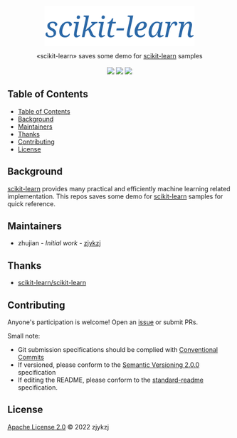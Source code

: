 <!-- <div align="right">
  Language:
    🇺🇸
  <a title="Chinese" href="./README.zh-CN.md">🇨🇳</a>
</div> -->

 <div align="center"><a title="" href="https://github.com/zjykzj/scikit-learn"><img align="center" src="./imgs/scikit-learn.png"></a></div>

<p align="center">
  «scikit-learn» saves some demo for <a href='https://github.com/scikit-learn/scikit-learn'>scikit-learn</a> samples
<br>
<br>
  <a href="https://github.com/RichardLitt/standard-readme"><img src="https://img.shields.io/badge/standard--readme-OK-green.svg?style=flat-square"></a>
  <a href="https://conventionalcommits.org"><img src="https://img.shields.io/badge/Conventional%20Commits-1.0.0-yellow.svg"></a>
  <a href="http://commitizen.github.io/cz-cli/"><img src="https://img.shields.io/badge/commitizen-friendly-brightgreen.svg"></a>
</p>

## Table of Contents

- [Table of Contents](#table-of-contents)
- [Background](#background)
- [Maintainers](#maintainers)
- [Thanks](#thanks)
- [Contributing](#contributing)
- [License](#license)

## Background

[scikit-learn](https://scikit-learn.org/stable/) provides many practical and efficiently machine learning related implementation. This repos saves some demo for [scikit-learn](https://scikit-learn.org/stable/) samples for quick reference.

## Maintainers

* zhujian - *Initial work* - [zjykzj](https://github.com/zjykzj)

## Thanks

* [ scikit-learn/scikit-learn](https://github.com/scikit-learn/scikit-learn)

## Contributing

Anyone's participation is welcome! Open an [issue](https://github.com/zjykzj/scikit-learn/issues) or submit PRs.

Small note:

* Git submission specifications should be complied
  with [Conventional Commits](https://www.conventionalcommits.org/en/v1.0.0-beta.4/)
* If versioned, please conform to the [Semantic Versioning 2.0.0](https://semver.org) specification
* If editing the README, please conform to the [standard-readme](https://github.com/RichardLitt/standard-readme)
  specification.

## License

[Apache License 2.0](LICENSE) © 2022 zjykzj